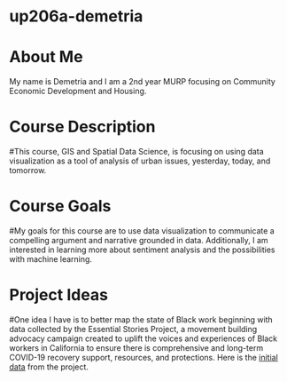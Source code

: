 # up206a-demetria
# <hl> About Me
My name is Demetria and I am a 2nd year MURP focusing on Community Economic Development and Housing.
# <hl> Course Description
#This course, GIS and Spatial Data Science, is focusing on using data visualization as a tool of analysis of urban issues, yesterday, today, and tomorrow.
# <hl> Course Goals
#My goals for this course are to use data visualization to communicate a compelling argument and narrative grounded in data. Additionally, I am interested in learning more about sentiment analysis and the possibilities with machine learning.
# <hl> Project Ideas
#One idea I have is to better map the state of Black work beginning with data collected by the Essential Stories Project, a movement building advocacy campaign created to uplift the voices and experiences of Black workers in California to ensure there is comprehensive and long-term COVID-19 recovery support, resources, and protections. Here is the [initial data](https://docs.google.com/document/d/1vclyxwB25PSnze9b7YTpuXSVra5JiBJz2AJQ77eUOqI/edit) from the project.
